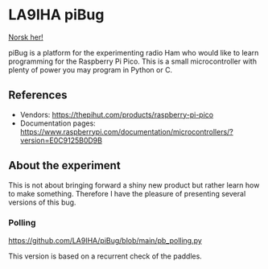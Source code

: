 # LA9IHA piBug
<a href="https://github.com/LA9IHA/piBug/README.md">Norsk her!</a>

piBug is a platform for the experimenting radio Ham who would like to learn programming for the Raspberry Pi Pico. This is a small microcontroller with plenty of power you may program in Python or C.

## References

- Vendors: https://thepihut.com/products/raspberry-pi-pico
- Documentation pages: https://www.raspberrypi.com/documentation/microcontrollers/?version=E0C9125B0D9B 

## About the experiment
This is not about bringing forward a shiny new product but rather learn how to make something. Therefore I have the pleasure of presenting several versions of this bug.

### Polling
https://github.com/LA9IHA/piBug/blob/main/pb_polling.py

This version is based on a recurrent check of the paddles.